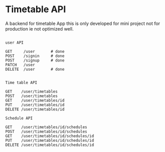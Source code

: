 <!--
 Copyright (c) 2022 Sri Lakshmi Kanthan P
 
 This software is released under the MIT License.
 https://opensource.org/licenses/MIT
-->

# Timetable API

A backend for timetable App this is only developed for mini project not for production ie not optimized well.

~~~

user API

GET     /user       # done
POST    /signin     # done
POST    /signup     # done
PATCH   /user
DELETE  /user       # done


Time table API

GET    /user/timetables
POST   /user/timetables
GET    /user/timetables/id
PUT    /user/timetables/id
DELETE /user/timetables/id

Schedule API

GET    /user/timetables/id/schedules
POST   /user/timetables/id/schedules
GET    /user/timetables/id/schedules/id
PUT    /user/timetables/id/schedules/id
DELETE /user/timetables/id/schedules/id

~~~
